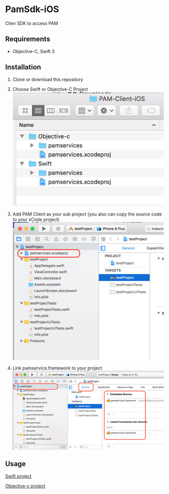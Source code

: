 # PamSdk-iOS
Clien SDK to access PAM

## Requirements

 * Objective-C, Swift 3

## Installation

 1. Clone or download this repository
    
 1. Choose Swift or Objective-C Project
 ![PAM project](https://raw.githubusercontent.com/pushandmotion/PAM-Client-iOS/master/screenshot/project.png)

 1. Add PAM Client as your sub project (you also can copy the source code to your xCode project)
 ![import arr](https://raw.githubusercontent.com/pushandmotion/PAM-Client-iOS/master/screenshot/subproject.png)
 
 1. Link pamservice.framework to your project
 ![import arr](https://raw.githubusercontent.com/pushandmotion/PAM-Client-iOS/master/screenshot/linkframework.png)
 

## Usage

[Swift project](https://github.com/pushandmotion/PAM-Client-iOS/tree/master/Swift)

[Objective-c project](https://github.com/pushandmotion/PAM-Client-iOS/tree/master/Objective-c)

 